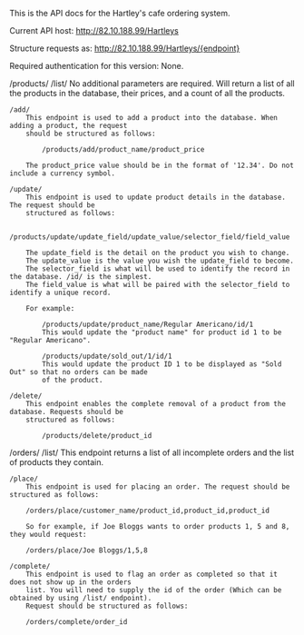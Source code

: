 This is the API docs for the Hartley's cafe ordering system.

Current API host:
    http://82.10.188.99/Hartleys

Structure requests as:
    http://82.10.188.99/Hartleys/{endpoint}

Required authentication for this version:
    None.

/products/
    /list/
        No additional parameters are required. Will return a list of all the products in the database,
        their prices, and a count of all the products.
    
    /add/
        This endpoint is used to add a product into the database. When adding a product, the request
        should be structured as follows:

            /products/add/product_name/product_price

        The product_price value should be in the format of '12.34'. Do not include a currency symbol.

    /update/
        This endpoint is used to update product details in the database. The request should be
        structured as follows:

            /products/update/update_field/update_value/selector_field/field_value

        The update_field is the detail on the product you wish to change.
        The update_value is the value you wish the update_field to become.
        The selector_field is what will be used to identify the record in the database. /id/ is the simplest.
        The field_value is what will be paired with the selector_field to identify a unique record.

        For example:

            /products/update/product_name/Regular Americano/id/1
            This would update the "product name" for product id 1 to be "Regular Americano".

            /products/update/sold_out/1/id/1
            This would update the product ID 1 to be displayed as "Sold Out" so that no orders can be made
            of the product.

    /delete/
        This endpoint enables the complete removal of a product from the database. Requests should be
        structured as follows:

            /products/delete/product_id
    
/orders/
    /list/
        This endpoint returns a list of all incomplete orders and the list of products they contain.

    /place/
        This endpoint is used for placing an order. The request should be structured as follows:

        /orders/place/customer_name/product_id,product_id,product_id

        So for example, if Joe Bloggs wants to order products 1, 5 and 8, they would request:

        /orders/place/Joe Bloggs/1,5,8

    /complete/
        This endpoint is used to flag an order as completed so that it does not show up in the orders
        list. You will need to supply the id of the order (Which can be obtained by using /list/ endpoint).
        Request should be structured as follows:

        /orders/complete/order_id
